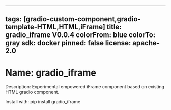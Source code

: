 
---
tags: [gradio-custom-component,gradio-template-HTML,HTML,iFrame]
title: gradio_iframe V0.0.4
colorFrom: blue
colorTo: gray
sdk: docker
pinned: false
license: apache-2.0
---


# Name: gradio_iframe

Description: Experimental empowered iFrame component based on existing HTML gradio component.

Install with: pip install gradio_iframe